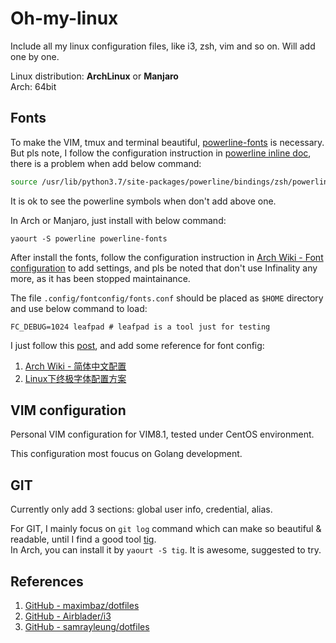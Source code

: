 # Oh-my-linux

Include all my linux configuration files, like i3, zsh, vim and so on. Will add one by one.

Linux distribution: **ArchLinux** or **Manjaro**  
Arch: 64bit

## Fonts

To make the VIM, tmux and terminal beautiful, [powerline-fonts](https://github.com/powerline/fonts) is necessary.  
But pls note, I follow the configuration instruction in [powerline inline doc](https://powerline.readthedocs.io/en/latest/usage/shell-prompts.html#bash-prompt), 
there is a problem when add below command:  
```sh
source /usr/lib/python3.7/site-packages/powerline/bindings/zsh/powerline.zsh
```
It is ok to see the powerline symbols when don't add above one.  

In Arch or Manjaro, just install with below command:  
```shell
yaourt -S powerline powerline-fonts
```

After install the fonts, follow the configuration instruction in [Arch Wiki - Font configuration](https://wiki.archlinux.org/index.php/Font_configuration) to add settings, and pls be noted that don't use Infinality any more, as it has been stopped maintainance.

The file `.config/fontconfig/fonts.conf` should be placed as `$HOME` directory and use below command to load:  
```shell
FC_DEBUG=1024 leafpad # leafpad is a tool just for testing
```
I just follow this [post](https://unix.stackexchange.com/questions/372447/reload-settings-in-etc-fonts-conf-d), and add some reference for font config:  
1. [Arch Wiki - 简体中文配置](https://wiki.archlinux.org/index.php/Font_Configuration/Chinese_(%E7%AE%80%E4%BD%93%E4%B8%AD%E6%96%87))  
2. [Linux下终极字体配置方案](https://ohmyarch.github.io/2017/01/15/Linux%E4%B8%8B%E7%BB%88%E6%9E%81%E5%AD%97%E4%BD%93%E9%85%8D%E7%BD%AE%E6%96%B9%E6%A1%88/)  


## VIM configuration

Personal VIM configuration for VIM8.1, tested under CentOS environment.

This configuration most foucus on Golang development.

## GIT

Currently only add 3 sections: global user info, credential, alias.  

For GIT, I mainly focus on `git log` command which can make so beautiful & readable, until I find a good tool [tig](https://github.com/jonas/tig).  
In Arch, you can install it by `yaourt -S tig`. It is awesome, suggested to try.

## References

1. [GitHub - maximbaz/dotfiles](https://github.com/maximbaz/dotfiles)  
2. [GitHub - Airblader/i3](https://github.com/Airblader/i3)  
3. [GitHub - samrayleung/dotfiles](https://github.com/samrayleung/dotfiles)  

